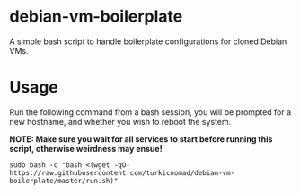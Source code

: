 # debian-vm-boilerplate
A simple bash script to handle boilerplate configurations for cloned Debian VMs.

# Usage
Run the following command from a bash session, you will be prompted for a new hostname, and whether you wish to reboot the system.

<b>NOTE: Make sure you wait for all services to start before running this script, otherwise weirdness may ensue!</b>

`sudo bash -c "bash <(wget -qO- https://raw.githubusercontent.com/turkicnomad/debian-vm-boilerplate/master/run.sh)"`
